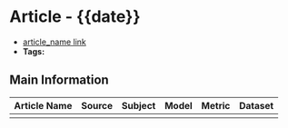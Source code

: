 # Article - {{date}}

- [article_name link]()
- **Tags:** 

## Main Information

| Article Name | Source | Subject | Model | Metric | Dataset |
| ------------ | ------ | ------- | ----- | ------ | ------- |
|              |        |         |       |        |         |
